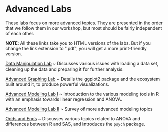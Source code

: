 # Advanced Labs

These labs focus on more advanced topics. They are presented in the order that we follow them in our workshop, but most should be fairly independent of each other.

**NOTE**: All these links take you to HTML versions of the labs. But if you change the link extension to ".pdf", you will get a more print-friendly version.

[Data Manipulation Lab](labs/LabIntroDataCleanup.md)
  ~ Discusses various issues with loading a data set, cleaning up the data and preparing it for further analysis.

[Advanced Graphing Lab](labs/LabIntroGgplot.md)
  ~ Details the ggplot2 package and the ecosystem built around it, to produce powerful visualizations.

[Advanced Modeling Lab I](labs/LabModelingBasic.md)
  ~ Introduction to the various modeling tools in R with an emphasis towards linear regression and ANOVA.

[Advanced Modeling Lab II](labs/LabModelingAdvanced.md)
  ~ Survey of more advanced modeling topics

[Odds and Ends](labs/LabOddsEnds.md)
  ~ Discusses various topics related to ANOVA and differences between R and SAS, and introduces the `psych` package.
